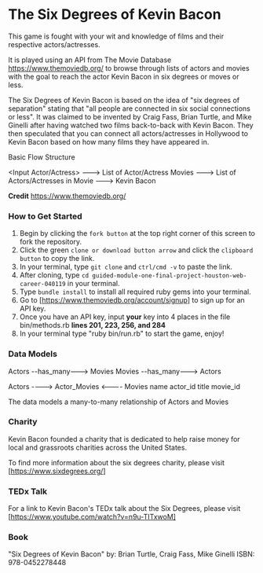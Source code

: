# The Six Degrees of Kevin Bacon

This game is fought with your wit and knowledge of films and their respective actors/actresses.

It is played using an API from The Movie Database https://www.themoviedb.org/ to browse through lists of actors and movies with the goal to reach the actor Kevin Bacon in six degrees or moves or less.

The Six Degrees of Kevin Bacon is based on the idea of "six degrees of separation" stating that "all people are connected in six social connections or less".
It was claimed to be invented by Craig Fass, Brian Turtle, and Mike Ginelli after having watched two films back-to-back with Kevin Bacon. They then speculated that you can connect all actors/actresses in Hollywood to Kevin Bacon based on how many films they have appeared in. 

Basic Flow Structure

<Input Actor/Actress> ---> List of Actor/Actress Movies ---> List of Actors/Actresses in Movie ---> Kevin Bacon


**Credit**  https://www.themoviedb.org/ 

### How to Get Started

1. Begin by clicking the `fork button` at the top right corner of this screen to fork the repository.
2. Click the green `clone or download button arrow` and click the `clipboard button` to copy the link.
2. In your terminal, type `git clone` and `ctrl/cmd -v` to paste the link.
3. After cloning, type `cd guided-module-one-final-project-houston-web-career-040119` in your terminal. 
4. Type `bundle install` to install all required ruby gems into your terminal.
5. Go to [https://www.themoviedb.org/account/signup] to sign up for an API key.
6. Once you have an API key, input **your** key into 4 places in the file bin/methods.rb **lines 201, 223, 256, and 284**
7. In your terminal type "ruby bin/run.rb" to start the game, enjoy!


### Data Models

Actors --has_many---> Movies
Movies --has_many---> Actors

Actors ----> Actor_Movies <---- Movies
name           actor_id          title
               movie_id 


The data models a many-to-many relationship of Actors and Movies  

### Charity

Kevin Bacon founded a charity that is dedicated to help raise money for local and grassroots charities across the United States.

To find more information about the six degrees charity, please visit [https://www.sixdegrees.org/]

### TEDx Talk

For a link to Kevin Bacon's TEDx talk about the Six Degrees, please visit [https://www.youtube.com/watch?v=n9u-TITxwoM]

### Book

"Six Degrees of Kevin Bacon" by: Brian Turtle, Craig Fass, Mike Ginelli  ISBN: 978-0452278448


